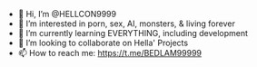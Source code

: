 - 👋 Hi, I’m @HELLCON9999
- 👀 I’m interested in porn, sex, AI, monsters, & living forever
- 🌱 I’m currently learning EVERYTHING, including development
- 💞️ I’m looking to collaborate on Hella' Projects
- 📫 How to reach me: https://t.me/BEDLAM99999

<!---
HELLCON9999/HELLCON9999 is a ✨ special ✨ repository because its `README.md` (this file) appears on your GitHub profile.
You can click the Preview link to take a look at your changes.
--->
